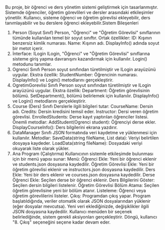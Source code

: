 Bu proje, bir öğrenci ve ders yönetim sistemi geliştirmek için tasarlanmıştır. Sistemde öğrenciler, öğretim görevlileri ve dersler arasındaki etkileşimler yönetilir. Kullanıcı, sisteme öğrenci ve öğretim görevlisi ekleyebilir, ders tanımlayabilir ve bu derslere öğrenci ekleyebilir.Sistem Bileşenleri
1. Person (Soyut Sınıf)
Person, "Öğrenci" ve "Öğretim Görevlisi" sınıflarının tümünde kullanılan temel bir soyut sınıftır.
Ortak özellikler:
ID: Kışının benzersiz kimlik numarası.
Name: Kışının adı.
DisplayInfo() adında soyut bir metot içerir.
2. İnterface: ILogin
ILogin, "Öğrenci" ve "Öğretim Görevlisi" sınıflarına sisteme giriş yapma davranışını kazandırmak için kullanılır.
Login() metodunu tanımlar.
3. Ogrenci Sınıfı
Person soyut sınıfından türetilmiştir ve ILogin arayüzünü uygular.
Ekstra özellik:
StudentNumber: Öğrencinin numarası.
DisplayInfo() ve Login() metodlarını gerçekleştirir.
4. OgretimGorevlisi Sınıfı
Person soyut sınıfından türetilmiştir ve ILogin arayüzünü uygular.
Ekstra özellik:
Department: Öğretim görevlisinin bölümü.
SetDepartment(), bölümü belirlemek için kullanılır.
DisplayInfo() ve Login() metodlarını gerçekleştirir.
5. Course (Ders) Sınıfı
Derslerle ilgili bilgileri tutar:
CourseName: Dersin adı.
Credits: Dersin kredisini temsil eder.
Instructor: Dersi veren öğretim görevlisi.
EnrolledStudents: Derse kayıt yaptırılan öğrenciler listesi.
Önemli metodlar:
AddStudent(Ogrenci student): Öğrenciyi derse ekler.
DisplayCourseInfo(): Ders bilgilerini ekrana yazdırır.
6. DataManager Sınıfı
JSON formatında veri kaydetme ve yüklenmesi için kullanılır.
Metodlar:
SaveData<T>(string fileName, List<T> data): Veriyi belirtilen dosyaya kaydeder.
LoadData<T>(string fileName): Dosyadaki veriyi okuyarak liste olarak yükler.
7. Ana Program (Çalıştırma)
Kullanıcının sistemle etkileşimde bulunması için bir menü yapısı sunar:
Menü:
Öğrenci Ekle: Yeni bir öğrenci eklenir ve students.json dosyasına kaydedilir.
Öğretim Görevlisi Ekle: Yeni bir öğretim görevlisi eklenir ve instructors.json dosyasına kaydedilir.
Ders Ekle: Yeni bir ders eklenir ve courses.json dosyasına kaydedilir.
Derse Öğrenci Ekle: Seçilen derse bir öğrenci eklenir.
Ders Bilgilerini Göster: Seçilen dersin bilgileri listelenir.
Öğretim Görevlisi Bölüm Atama: Seçilen öğretim görevlisine yeni bir bölüm atanır.
Listeleme: Öğrenci veya öğretim görevlilerini listeler.
Çıkış: Programdan çıkış yapar.
Program başlatıldığında, veriler otomatik olarak JSON dosyalarından yüklenir (eğer dosyalar mevcutsa).
Yeni veri eklediğinizde, değişiklikler ilgili JSON dosyasına kaydedilir.
Kullanıcı menüden bir seçenek belirlediğinde, sistem gerekli aksiyonları gerçekleştirir.
Döngü, kullanıcı "8. Çıkış" seçeneğini seçene kadar devam eder.
